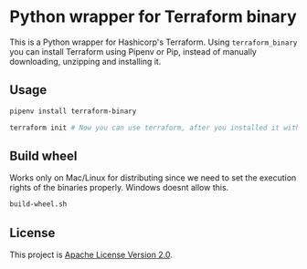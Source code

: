 # Python wrapper for Terraform binary

This is a Python wrapper for Hashicorp's Terraform. Using `terraform_binary` you can install Terraform using Pipenv or Pip, instead of manually downloading, unzipping and installing it.

## Usage

```sh
pipenv install terraform-binary

terraform init # Now you can use terraform, after you installed it with Pipenv or Pip.
```

## Build wheel

Works only on Mac/Linux for distributing since we need to set the execution rights of the binaries properly. Windows doesnt allow this.

```sh
build-wheel.sh
```

## License

This project is [Apache License Version 2.0](LICENSE).
